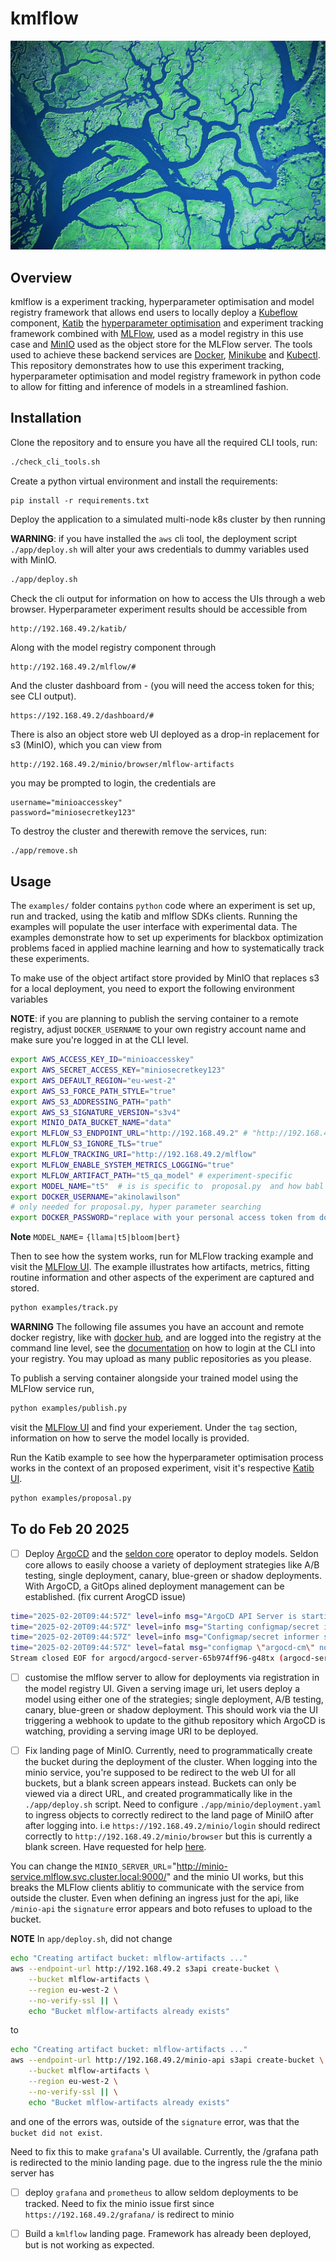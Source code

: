 # kmlflow

![](img/kflow.jpg 'locally-kubeflow')

## Overview 

kmlflow is a experiment tracking, hyperparameter optimisation and model registry framework that allows end users to locally deploy a [Kubeflow](https://www.kubeflow.org/) component, [Katib](https://www.kubeflow.org/docs/components/katib/overview/) the [hyperparameter optimisation](https://en.wikipedia.org/wiki/Hyperparameter_optimization) and experiment tracking framework combined with [MLFlow](https://mlflow.org/), used as a model registry in this use case and [MinIO](https://min.io/) used as the object store for the MLFlow server. The tools used to achieve these backend services are [Docker](https://www.docker.com/), [Minikube](https://minikube.sigs.k8s.io/docs/) and [Kubectl](https://kubernetes.io/docs/reference/kubectl/). This repository demonstrates how to use this experiment tracking, hyperparameter optimisation and model registry framework in python code to allow for fitting and inference of models in a streamlined fashion. 


## Installation



Clone the repository and to ensure you have all the required CLI tools, run:
```bash
./check_cli_tools.sh
```

Create a python virtual environment and install the requirements: 
```
pip install -r requirements.txt
```


Deploy the application to a simulated multi-node k8s cluster by then running

**WARNING**: if you have installed the `aws` cli tool, the deployment script `./app/deploy.sh` will alter your aws credentials to dummy variables used with MinIO. 

```bash 
./app/deploy.sh
```


Check the cli output for information on how to access the UIs through a web browser. Hyperparameter experiment results should be accessible from
```
http://192.168.49.2/katib/
```
Along with the model registry component through
```
http://192.168.49.2/mlflow/#
```
And the cluster dashboard from - (you will need the access token for this; see CLI output).
```
https://192.168.49.2/dashboard/#
```
There is also an object store web UI deployed as a drop-in replacement for s3 (MinIO), which you can view from 
```
http://192.168.49.2/minio/browser/mlflow-artifacts
```
you may be prompted to login, the credentials are 
```
username="minioaccesskey"
password="miniosecretkey123"
```


To destroy the cluster and therewith remove the services, run:
```bash 
./app/remove.sh
```

## Usage 

The `examples/` folder contains `python` code where an experiment is set up, run and tracked, using the katib and mlflow SDKs clients. Running the examples will populate the user interface with experimental data. The examples demonstrate how to set up experiments for blackbox optimization problems faced in applied machine learning and how to systematically track these experiments.


To make use of the object artifact store provided by MinIO that replaces s3 for a local deployment, you need to export the following environment variables 

**NOTE**: if you are planning to publish the serving container to a remote registry, adjust `DOCKER_USERNAME` to your own registry account name and make sure you're logged in at the CLI level. 

```bash
export AWS_ACCESS_KEY_ID="minioaccesskey"
export AWS_SECRET_ACCESS_KEY="miniosecretkey123"
export AWS_DEFAULT_REGION="eu-west-2"
export AWS_S3_FORCE_PATH_STYLE="true"
export AWS_S3_ADDRESSING_PATH="path"
export AWS_S3_SIGNATURE_VERSION="s3v4"
export MINIO_DATA_BUCKET_NAME="data"
export MLFLOW_S3_ENDPOINT_URL="http://192.168.49.2" # "http://192.168.49.2"
export MLFLOW_S3_IGNORE_TLS="true"
export MLFLOW_TRACKING_URI="http://192.168.49.2/mlflow"
export MLFLOW_ENABLE_SYSTEM_METRICS_LOGGING="true"
export MLFLOW_ARTIFACT_PATH="t5_qa_model" # experiment-specific
export MODEL_NAME="t5"  # is is specific to  proposal.py  and how babl the library is configured to load models
export DOCKER_USERNAME="akinolawilson"
# only needed for proposal.py, hyper parameter searching 
export DOCKER_PASSWORD="replace with your personal access token from dockerhub"
```


**Note** `MODEL_NAME`= `{llama|t5|bloom|bert}`

Then to see how the system works, run for MLFlow tracking example and visit the [MLFlow UI](http://192.168.49.2/mlflow/#). The example illustrates how artifacts, metrics, fitting routine information and other aspects of the experiment are captured and stored.  
```bash 
python examples/track.py
```

**WARNING**
The following file assumes you have an account and remote docker registry, like with [docker hub](https://hub.docker.com/), and are logged into the registry at the command line level, see the [documentation](https://docs.docker.com/reference/cli/docker/login/) on how to login at the CLI into your registry. You may upload as many public repositories as you please. 

To publish a serving container alongside your trained model using the MLFlow service run, 
```bash
python examples/publish.py
```
visit the [MLFlow UI](http://192.168.49.2/mlflow/#) and find your experiement. Under the `tag` section, information on how to serve the model locally is provided. 


Run the Katib example to see how the hyperparameter optimisation process works in the context of an proposed experiment, visit it's respective [Katib UI](http://192.168.49.2/katib/). 
```bash
python examples/proposal.py
``` 




## To do Feb 20 2025

- [ ] Deploy [ArgoCD](https://argo-cd.readthedocs.io/en/stable/) and the [seldon core](https://docs.seldon.io/projects/seldon-core/en/latest/index.html) operator to deploy models. Seldon core allows to easily choose a variety of deployment strategies like A/B testing, single deployment, canary, blue-green or shadow deployments. With ArgoCD, a GitOps alined deployment management can be established. (fix current ArogCD issue)
```bash
time="2025-02-20T09:44:57Z" level=info msg="ArgoCD API Server is starting" built="2022-10-25T14:40:01Z" commit=b895da457791d56f01522796a8c3cd0f583d5d91 namespace=argocd port=8080 version=v2.5.0+b895da4
time="2025-02-20T09:44:57Z" level=info msg="Starting configmap/secret informers"
time="2025-02-20T09:44:57Z" level=info msg="Configmap/secret informer synced"
time="2025-02-20T09:44:57Z" level=fatal msg="configmap \"argocd-cm\" not found"
Stream closed EOF for argocd/argocd-server-65b974ff96-g48tx (argocd-server)
```

- [ ] customise the mlflow server to allow for deployments via registration in the model registry UI. Given a  serving image uri, let users deploy a model using either one of the strategies; single deployment, A/B testing,  canary, blue-green or shadow deployment. This should work via the UI triggering a webhook to update to the github repository which ArgoCD is watching, providing a serving image URI to be deployed. 


- [ ] Fix landing page of MinIO. Currently, need to programmatically create the bucket during the deployment of the cluster. When logging into the minio service, you're supposed to be redirect to the web UI for all buckets, but a blank screen appears instead. Buckets can only be viewed via a direct URL, and created programmatically like in the `./app/deploy.sh` script. Need to configure `./app/minio/deployment.yaml` to ingress objects to correctly redirect to the land page of MiniIO after after logging into. i.e 
`https://192.168.49.2/minio/login` should redirect correctly to `http://192.168.49.2/minio/browser` but this is currently a blank screen. Have requested for help [here](https://stackoverflow.com/questions/79441292/minio-browser-acccess-issue-login-page-appears-without-issue-and-so-do-buckets). 

You can change the `MINIO_SERVER_URL`="http://minio-service.mlflow.svc.cluster.local:9000/" and the minio UI works, but this breaks the MLFlow clients ablitiy to communicate with the service from outside the cluster. 
Even when defining an ingress just for the api, like `/minio-api` the `signature` error appears and boto refuses to upload to the bucket.

**NOTE** In `app/deploy.sh`, did not change 
```bash
echo "Creating artifact bucket: mlflow-artifacts ..."
aws --endpoint-url http://192.168.49.2 s3api create-bucket \
    --bucket mlflow-artifacts \
    --region eu-west-2 \
    --no-verify-ssl || \
    echo "Bucket mlflow-artifacts already exists"
```
to
```bash
echo "Creating artifact bucket: mlflow-artifacts ..."
aws --endpoint-url http://192.168.49.2/minio-api s3api create-bucket \
    --bucket mlflow-artifacts \
    --region eu-west-2 \
    --no-verify-ssl || \
    echo "Bucket mlflow-artifacts already exists"
```
and one of the errors was, outside of the `signature` error, was that the `bucket did not exist`. 

Need to fix this to make `grafana`'s UI available. Currently, the /grafana path is redirected to the minio landing page. due to the ingress rule the the minio server has 


- [ ] deploy `grafana` and `prometheus` to allow seldom deployments to be tracked. Need to fix the minio issue first since `https://192.168.49.2/grafana/` is redirect to minio 


- [ ]  Build a `kmlflow` landing page. Framework has already been deployed, but is not working as expected. 



